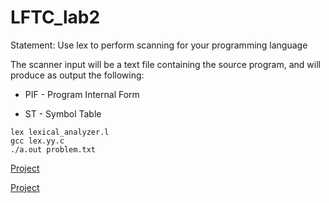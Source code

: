 # LFTC_lab2

Statement: Use lex to perform scanning for your programming language

The scanner input will be a text file containing the source program, and will produce as output the following:

- PIF - Program Internal Form

- ST - Symbol Table

```
lex lexical_analyzer.l
gcc lex.yy.c
./a.out problem.txt
```

[Project](Symbol.png)

[Project](PIF.png)
